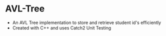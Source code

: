 # AVL-Tree
- An AVL Tree implementation to store and retrieve student id's efficiently
- Created with C++ and uses Catch2 Unit Testing
